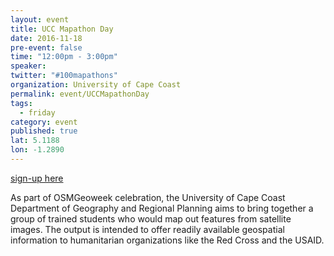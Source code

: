 ```yaml
---
layout: event
title: UCC Mapathon Day
date: 2016-11-18
pre-event: false
time: "12:00pm - 3:00pm"
speaker: 
twitter: "#100mapathons"
organization: University of Cape Coast
permalink: event/UCCMapathonDay
tags: 
  - friday
category: event
published: true
lat: 5.1188
lon: -1.2890
---
```


[sign-up here](https://www.eventbrite.com/e/ucc-mapathron-day-tickets-28982891609)

As part of OSMGeoweek celebration, the University of Cape Coast Department of Geography and Regional Planning aims to bring together a group of trained students who would map out features from satellite images. The output is intended to offer readily available geospatial information to humanitarian organizations like the Red Cross and the USAID.

